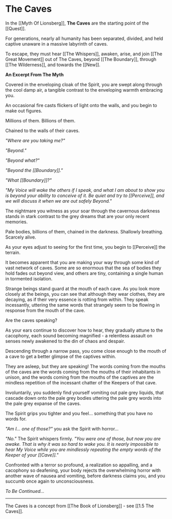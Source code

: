 # The Caves

In the [[Myth Of Lionsberg]], **The Caves** are the starting point of the [[Quest]].  

For generations, nearly all humanity has been separated, divided, and held captive unaware in a massive labyrinth of caves. 

To escape, they must hear [[The Whispers]], awaken, arise, and join [[The Great Movement]] out of The Caves, beyond [[The Boundary]], through [[The Wilderness]], and towards the [[New]].  

**An Excerpt From The Myth** 

Covered in the enveloping cloak of the Spirit, you are swept along through the cool damp air, a tangible contrast to the enveloping warmth embracing you. 

An occasional fire casts flickers of light onto the walls, and you begin to make out figures. 

Millions of them. Billions of them. 

Chained to the walls of their caves. 

_"Where are you taking me?"_

_"Beyond."_

_"Beyond what?"_

_"Beyond the [[Boundary]]."_

_"What [[Boundary]]?"_

_"My Voice will wake the others if I speak, and what I am about to show you is beyond your ability to conceive of it. Be quiet and try to [[Perceive]], and we will discuss it when we are out safely Beyond."_

The nightmare you witness as your soar through the cavernous darkness stands in stark contrast to the grey dreams that are your only recent memories. 

Pale bodies, billions of them, chained in the darkness. Shallowly breathing. Scarcely alive. 

As your eyes adjust to seeing for the first time, you begin to [[Perceive]] the terrain. 

It becomes apparent that you are making your way through some kind of vast network of caves. Some are so enormous that the sea of bodies they hold fades out beyond view, and others are tiny, containing a single human in tormented isolation. 

Strange beings stand guard at the mouth of each cave. As you look more closely at the beings, you can see that although they wear clothes, they are decaying, as if their very essence is rotting from within. They speak incessantly, uttering the same words that strangely seem to be flowing in response from the mouth of the cave. 

Are the caves speaking? 

As your ears continue to discover how to hear, they gradually attune to the cacophony, each sound becoming magnified - a relentless assault on senses newly awakened to the din of chaos and despair.

Descending through a narrow pass, you come close enough to the mouth of a cave to get a better glimpse of the captives within. 

They are asleep, but they are speaking! The words coming from the mouths of the caves are the words coming from the mouths of their inhabitants in unison, and the words coming from the mouths of the captives are the mindless repetition of the incessant chatter of the Keepers of that cave. 

Involuntarily, you suddenly find yourself vomiting out pale grey liquids, that cascade down onto the pale grey bodies uttering the pale grey words into the pale grey expanse of the caves.

The Spirit grips you tighter and you feel... something that you have no words for. 

_"Am I... one of those?"_ you ask the Spirit with horror...

_"No."_ The Spirit whispers firmly. _"You were one of those, but now you are awake. That is why it was so hard to wake you. It is nearly impossible to hear My Voice while you are mindlessly repeating the empty words of the Keeper of your [[Cave]]."_

Confronted with a terror so profound, a realization so appalling, and a cacophony so deafening, your body rejects the overwhelming horror with another wave of nausea and vomiting, before darkness claims you, and you succumb once again to unconsciousness.

_To Be Continued..._
____

The Caves is a concept from [[The Book of Lionsberg]] - see [[1.5 The Caves]].  

